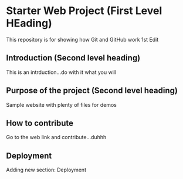 # Starter Web Project (First Level HEading)

This repository is for showing how Git and GitHub work
1st Edit

## Introduction (Second level heading)

This is an intrduction...do with it what you will


## Purpose of the project (Second level heading)

Sample website with plenty of files for demos


## How to contribute

Go to the web link and contribute...duhhh

## Deployment

Adding new section: Deployment